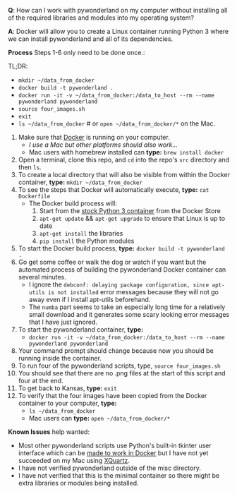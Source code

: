__Q__: How can I work with pywonderland on my computer without installing all of the required libraries and modules into my operating system?

__A__: Docker will allow you to create a Linux container running Python 3 where we can install pywonderland and all of its dependencies.

__Process__ Steps 1-6 only need to be done once.:

TL;DR:
* `mkdir ~/data_from_docker`
* `docker build -t pywonderland .`
* `docker run -it -v ~/data_from_docker:/data_to_host --rm --name pywonderland pywonderland`
* `source four_images.sh`
* `exit`
* `ls ~/data_from_docker`  # or `open ~/data_from_docker/*` on the Mac.

1. Make sure that [Docker](https://www.docker.com/get-docker) is running on your computer.
    * _I use a Mac but other platforms should also work..._
    * Mac users with homebrew installed can __type:__ `brew install docker`
2. Open a terminal, clone this repo, and `cd` into the repo's `src` directory and then `ls`.
3. To create a local directory that will also be visible from within the Docker container, __type:__ `mkdir ~/data_from_docker`
4. To see the steps that Docker will automatically execute, __type:__ `cat Dockerfile`
	* The Docker build process will:
	    1. Start from the [stock Python 3 container](https://store.docker.com/images/python) from the Docker Store
	    2. `apt-get update` && `apt-get upgrade` to ensure that Linux is up to date
	    3. `apt-get install` the libraries
	    4. `pip install` the Python modules
5. To start the Docker build process, __type:__ `docker build -t pywonderland .`
6. Go get some coffee or walk the dog or watch if you want but the automated process of building the pywonderland Docker container can several minutes.
    * I ignore the `debconf: delaying package configuration, since apt-utils is not installed` error messages because they will not go away even if I install apt-utils beforehand.
    * The `numba` part seems to take an especially long time for a relatively small download and it generates some scary looking error messages that I have just ignored.
7. To start the pywonderland container, __type:__
    * `docker run -it -v ~/data_from_docker:/data_to_host --rm --name pywonderland pywonderland`
8. Your command prompt should change because now you should be running inside the container.
9. To run four of the pywonderland scripts, type, `source four_images.sh`
10. You should see that there are no .png files at the start of this script and four at the end.
11. To get back to Kansas, __type:__ `exit`
12. To verify that the four images have been copied from the Docker container to your computer, __type:__
    * `ls ~/data_from_docker`
    * Mac users can __type:__ `open ~/data_from_docker/*`

__Known Issues__ help wanted:
* Most other pywonderland scripts use Python's built-in tkinter user interface which can be [made to work in Docker](https://hub.docker.com/r/dorakorpar/nsgui) but I have not yet succeeded on my Mac using [XQuartz](https://www.xquartz.org).
* I have not verified pywonderland outside of the misc directory.
* I have not verified that this is the minimal container so there might be extra libraries or modules being installed.
